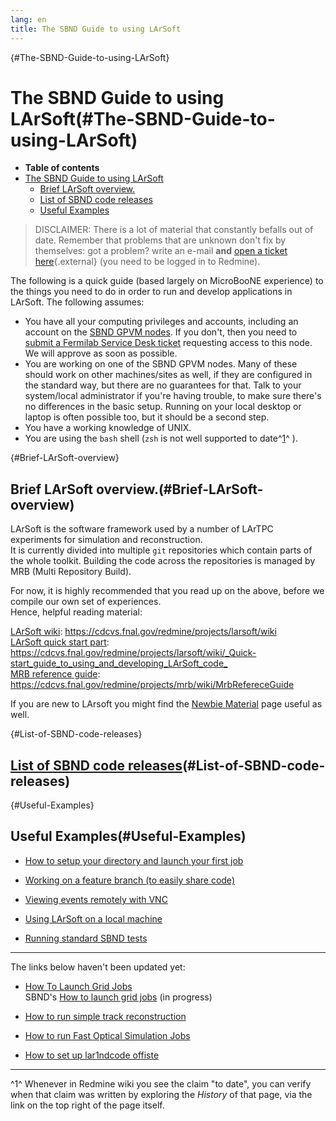 ```yaml
---
lang: en
title: The SBND Guide to using LArSoft
---
```


{#The-SBND-Guide-to-using-LArSoft}

The SBND Guide to using LArSoft(#The-SBND-Guide-to-using-LArSoft)
==================================================================================

-   **Table of contents**
-   [The SBND Guide to using LArSoft](#The-SBND-Guide-to-using-LArSoft)
    -   [Brief LArSoft overview.](#Brief-LArSoft-overview)
    -   [List of SBND code releases](#List-of-SBND-code-releases)
    -   [Useful Examples](#Useful-Examples)

> DISCLAIMER: There is a lot of material that constantly befalls out of
> date. Remember that problems that are unknown don\'t fix by
> themselves: got a problem? write an e-mail **and** [open a ticket
> here](https://cdcvs.fnal.gov/redmine/projects/sbndcode/issues/new){.external}
> (you need to be logged in to Redmine).

The following is a quick guide (based largely on MicroBooNE experience)
to the things you need to do in order to run and develop applications in
LArSoft. The following assumes:

-   You have all your computing privileges and accounts, including an
    account on the [SBND GPVM
    nodes](Computing_resources.html#Where-to-work-interactive-nodes-GPVM).
    If you don't, then you need to [submit a Fermilab Service Desk
    ticket](Computing_resources.html#Opening-a-ticket-in-Fermilab-Service-Desk)
    requesting access to this node. We will approve as soon as possible.
-   You are working on one of the SBND GPVM nodes. Many of these should
    work on other machines/sites as well, if they are configured in the
    standard way, but there are no guarantees for that. Talk to your
    system/local administrator if you're having trouble, to make sure
    there's no differences in the basic setup. Running on your local
    desktop or laptop is often possible too, but it should be a second
    step.
-   You have a working knowledge of UNIX.
-   You are using the `bash` shell (`zsh` is not well supported to
    date^[1](#fn1)^ ).

{#Brief-LArSoft-overview}

Brief LArSoft overview.(#Brief-LArSoft-overview)
-----------------------------------------------------------------

LArSoft is the software framework used by a number of LArTPC experiments
for simulation and reconstruction.\
It is currently divided into multiple `git` repositories which contain
parts of the whole toolkit. Building the code across the repositories is
managed by MRB (Multi Repository Build).

For now, it is highly recommended that you read up on the above, before
we compile our own set of experiences.\
Hence, helpful reading material:

[LArSoft wiki](.html):
<https://cdcvs.fnal.gov/redmine/projects/larsoft/wiki>\
[LArSoft quick start
part](_Quick-start_guide_to_using_and_developing_LArSoft_code_.html):
<https://cdcvs.fnal.gov/redmine/projects/larsoft/wiki/_Quick-start_guide_to_using_and_developing_LArSoft_code_>\
[MRB reference guide](MrbRefereceGuide.html):
<https://cdcvs.fnal.gov/redmine/projects/mrb/wiki/MrbRefereceGuide>

If you are new to LArsoft you might find the [Newbie
Material](Newbie_Material.html) page useful as well.

{#List-of-SBND-code-releases}

[List of SBND code releases](List_of_SBND_code_releases.html)(#List-of-SBND-code-releases)
-----------------------------------------------------------------------------------------------------------------------

{#Useful-Examples}

Useful Examples(#Useful-Examples)
--------------------------------------------------

-   [How to setup your directory and launch your first
    job](How_to_setup_your_directory_and_launch_your_first_job.html)


-   [Working on a feature branch (to easily share
    code)](Working_on_a_feature_branch_(to_easily_share_code).html)


-   [Viewing events remotely with
    VNC](Viewing_events_remotely_with_VNC.html)


-   [Using LArSoft on a local
    machine](Using_LArSoft_on_a_local_machine.html)


-   [Running standard SBND
    tests](Integration_test_guide.html)

------------------------------------------------------------------------

The links below haven\'t been updated yet:

-   [How To Launch Grid Jobs](How_To_Launch_Grid_Jobs.html)\
    SBND\'s [How to launch grid
    jobs](How_to_launch_grid_jobs.html) (in progress)


-   [How to run simple track
    reconstruction](How_to_run_simple_track_reconstruction_.html)


-   [How to run Fast Optical Simulation
    Jobs](How_to_run_Fast_Optical_Simulation_Jobs_.html)


-   [How to set up lar1ndcode
    offiste](How_to_set_up_lar1ndcode_offiste.html)

------------------------------------------------------------------------

^1^ Whenever in Redmine wiki you see the claim \"to date\", you can
verify when that claim was written by exploring the *History* of that
page, via the link on the top right of the page itself.
